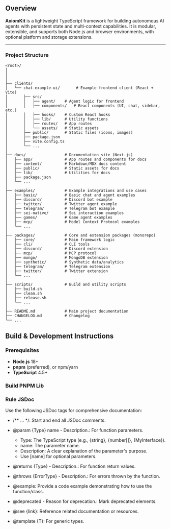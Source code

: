 ## Overview

**AxiomKit** is a lightweight TypeScript framework for building autonomous AI agents with persistent state and multi-context capabilities. It is modular, extensible, and supports both Node.js and browser environments, with optional platform and storage extensions.

---
### Project Structure
```
<root>/
│
│   
│
├── clients/
│   └── chat-example-ui/       # Example frontend client (React + Vite)
│       ├── src/
│       │   ├── agent/    # Agent logic for frontend
│       │   ├── components/   # React components (UI, chat, sidebar, etc.)
│       │   ├── hooks/    # Custom React hooks
│       │   ├── lib/      # Utility functions
│       │   ├── routes/   # App routes
│       │   └── assets/   # Static assets
│       ├── public/       # Static files (icons, images)
│       ├── package.json
│       ├── vite.config.ts
│       └── ...
│
├── docs/                 # Documentation site (Next.js)
│   ├── app/              # App routes and components for docs
│   ├── content/          # Markdown/MDX docs content
│   ├── public/           # Static assets for docs
│   ├── lib/              # Utilities for docs
│   ├── package.json
│   └── ...
│
├── examples/             # Example integrations and use cases
│   ├── basic/            # Basic chat and agent examples
│   ├── discord/          # Discord bot example
│   ├── twitter/          # Twitter agent example
│   ├── telegram/         # Telegram bot example
│   ├── sei-native/       # Sei interaction examples
│   ├── games/            # Game agent examples
│   ├── mcp/              # Model Context Protocol examples
│   └── ...
│
├── packages/             # Core and extension packages (monorepo)
│   ├── core/             # Main framework logic
│   ├── cli/              # CLI tools
│   ├── discord/          # Discord extension
│   ├── mcp/              # MCP protocol
│   ├── mongo/            # MongoDB extension
│   ├── synthetic/        # Synthetic data/analytics
│   ├── telegram/         # Telegram extension
│   ├── twitter/          # Twitter extension
│   └── ...
│
├── scripts/              # Build and utility scripts
│   ├── build.sh
│   ├── clean.sh
│   ├── release.sh
│   └── ...
│
├── README.md             # Main project documentation
├── CHANGELOG.md          # Changelog
└── ...
```

## Build & Development Instructions

### Prerequisites
- **Node.js** 18+
- **pnpm** (preferred), or npm/yarn
- **TypeScript** 4.5+

### Build PNPM Lib

### Rule JSDoc
Use the following JSDoc tags for comprehensive documentation:
- /** ... */: Start and end all JSDoc comments.
- @param {Type} name - Description.: For function parameters.
    - Type: The TypeScript type (e.g., {string}, {number[]}, {MyInterface}).
    - name: The parameter name.
    - Description: A clear explanation of the parameter's purpose.
    - Use [name] for optional parameters.

- @returns {Type} - Description.: For function return values.
- @throws {ErrorType} - Description.: For errors thrown by the function.
- @example: Provide a code example demonstrating how to use the function/class.
- @deprecated - Reason for deprecation.: Mark deprecated elements.
- @see {link}: Reference related documentation or resources.
- @template {T}: For generic types.